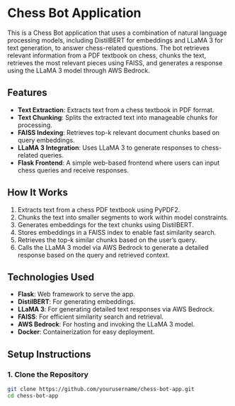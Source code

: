 # Chess Bot Application

This is a Chess Bot application that uses a combination of natural language processing models, including DistilBERT for embeddings and LLaMA 3 for text generation, to answer chess-related questions. The bot retrieves relevant information from a PDF textbook on chess, chunks the text, retrieves the most relevant pieces using FAISS, and generates a response using the LLaMA 3 model through AWS Bedrock.

## Features

- **Text Extraction**: Extracts text from a chess textbook in PDF format.
- **Text Chunking**: Splits the extracted text into manageable chunks for processing.
- **FAISS Indexing**: Retrieves top-k relevant document chunks based on query embeddings.
- **LLaMA 3 Integration**: Uses LLaMA 3 to generate responses to chess-related queries.
- **Flask Frontend**: A simple web-based frontend where users can input chess queries and receive responses.

## How It Works

1. Extracts text from a chess PDF textbook using PyPDF2.
2. Chunks the text into smaller segments to work within model constraints.
3. Generates embeddings for the text chunks using DistilBERT.
4. Stores embeddings in a FAISS index to enable fast similarity search.
5. Retrieves the top-k similar chunks based on the user’s query.
6. Calls the LLaMA 3 model via AWS Bedrock to generate a detailed response based on the query and retrieved context.

## Technologies Used

- **Flask**: Web framework to serve the app.
- **DistilBERT**: For generating embeddings.
- **LLaMA 3**: For generating detailed text responses via AWS Bedrock.
- **FAISS**: For efficient similarity search and retrieval.
- **AWS Bedrock**: For hosting and invoking the LLaMA 3 model.
- **Docker**: Containerization for easy deployment.

## Setup Instructions

### 1. Clone the Repository

```bash
git clone https://github.com/yourusername/chess-bot-app.git
cd chess-bot-app
